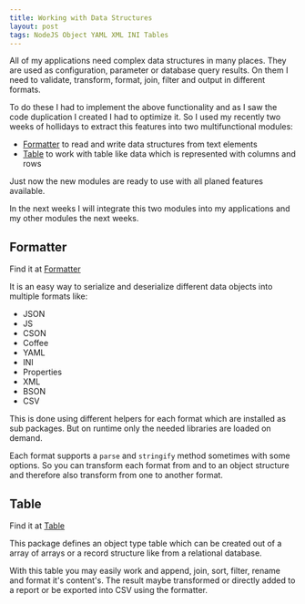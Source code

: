 ```yaml
---
title: Working with Data Structures
layout: post
tags: NodeJS Object YAML XML INI Tables
---
```


All of my applications need complex data structures in many places. They are used
as configuration, parameter or database query results. On them I need to validate,
transform, format, join, filter and output in different formats.

To do these I had to implement the above functionality and as I saw the code
duplication I created I had to optimize it. So I used my recently two weeks of
hollidays to extract this features into two multifunctional modules:

- [Formatter](http://alinex.github.io/node-formatter) to read and write data
  structures from text elements
- [Table](http://alinex.github.io/node-table) to work with table like data which
  is represented with columns and rows

Just now the new modules are ready to use with all planed features available.

In the next weeks I will integrate this two modules into my applications and
my other modules the next weeks.


Formatter
----------------------------------------------------------
Find it at [Formatter](http://alinex.github.io/node-formatter)

It is an easy way to serialize and deserialize different data
objects into multiple formats like:

- JSON    
- JS      
- CSON    
- Coffee  
- YAML    
- INI     
- Properties
- XML     
- BSON    
- CSV     

This is done using different helpers for each format which are installed as
sub packages. But on runtime only the needed libraries are loaded on demand.

Each format supports a `parse` and `stringify` method sometimes with some options.
So you can transform each format from and to an object structure and therefore also
transform from one to another format.


Table
----------------------------------------------------------
Find it at [Table](http://alinex.github.io/node-table)

This package defines an object type table which can be created out of a array of
arrays or a record structure like from a relational database.

With this table you may easily work and append, join, sort, filter, rename and
format it's content's. The result maybe transformed or directly added to a report
or be exported into CSV using the formatter.
